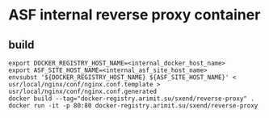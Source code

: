 ASF internal reverse proxy container
====================================



## build

```
export DOCKER_REGISTRY_HOST_NAME=<internal_docker_host_name>
export ASF_SITE_HOST_NAME=<internal_asf_site_host_name>
envsubst '${DOCKER_REGISTRY_HOST_NAME} ${ASF_SITE_HOST_NAME}' < usr/local/nginx/conf/nginx.conf.template > usr/local/nginx/conf/nginx.conf.generated
docker build --tag="docker-registry.arimit.su/sxend/reverse-proxy" .
docker run -it -p 80:80 docker-registry.arimit.su/sxend/reverse-proxy
```
